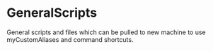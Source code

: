 # GeneralScripts
General scripts and files which can be pulled to new machine to use myCustomAliases and command shortcuts.

